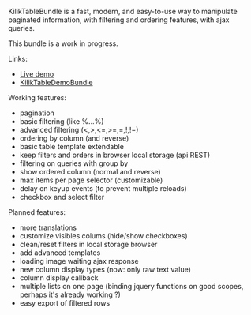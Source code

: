 KilikTableBundle is a fast, modern, and easy-to-use way to manipulate paginated 
information, with filtering and ordering features, with ajax queries.

This bundle is a work in progress.

Links:
- [Live demo](http://tabledemo.kilik.fr/)
- [KilikTableDemoBundle](https://github.com/KilikFr/TableDemoBundle)

Working features:
- pagination
- basic filtering (like %...%)
- advanced filtering (<,>,<=,>=,=,!,!=)
- ordering by column (and reverse)
- basic table template extendable
- keep filters and orders in browser local storage (api REST)
- filtering on queries with group by
- show ordered column (normal and reverse)
- max items per page selector (customizable)
- delay on keyup events (to prevent multiple reloads)
- checkbox and select filter

Planned features:
- more translations
- customize visibles colums (hide/show checkboxes)
- clean/reset filters in local storage browser
- add advanced templates
- loading image waiting ajax response
- new column display types (now: only raw text value)
- column display callback
- multiple lists on one page (binding jquery functions on good scopes, perhaps it's already working ?)
- easy export of filtered rows
